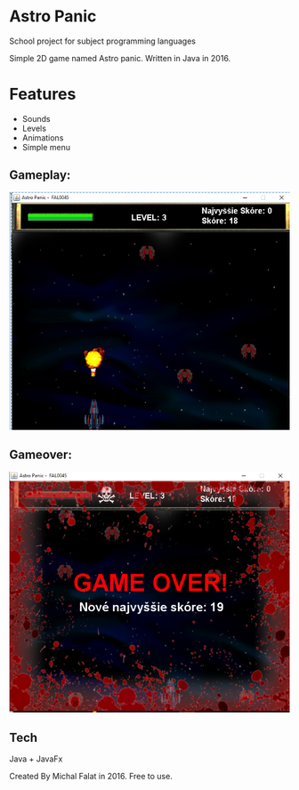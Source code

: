 # Astro Panic
School project for subject programming languages

Simple 2D game named Astro panic. Written in Java in 2016.

# Features
  - Sounds
  - Levels
  - Animations
  - Simple menu

## Gameplay:
![alt text](https://raw.githubusercontent.com/michalfalat/astro_panic/master/images/img1.png)



## Gameover:
![alt text](https://raw.githubusercontent.com/michalfalat/astro_panic/master/images/img2.png)



## Tech

 Java + JavaFx
 
 Created By Michal Falat in 2016. Free to use.


